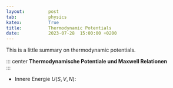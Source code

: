 ```yaml
---
layout:         post
tab:	        physics
katex:          True
title:          Thermodynamic Potentials
date:           2023-07-28  15:00:00 +0200
---
```


<div style="display: none">
  \(
  {% include latex-preamble.sty %}
  \)
</div>


This is a little summary on thermodynamic potentials.

::: center
**Thermodynamische Potentiale und Maxwell Relationen**\
:::

-   Innere Energie $U(S,V,N)$:

